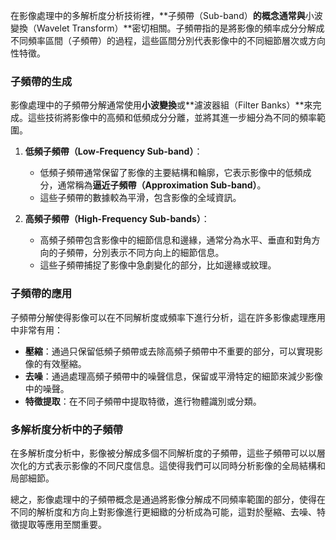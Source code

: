 在影像處理中的多解析度分析技術裡，**子頻帶（Sub-band）**的概念通常與**小波變換（Wavelet Transform）**密切相關。子頻帶指的是將影像的頻率成分分解成不同頻率區間（子頻帶）的過程，這些區間分別代表影像中的不同細節層次或方向性特徵。

### 子頻帶的生成
影像處理中的子頻帶分解通常使用**小波變換**或**濾波器組（Filter Banks）**來完成。這些技術將影像中的高頻和低頻成分分離，並將其進一步細分為不同的頻率範圍。

1. **低頻子頻帶（Low-Frequency Sub-band）**：
   - 低頻子頻帶通常保留了影像的主要結構和輪廓，它表示影像中的低頻成分，通常稱為**逼近子頻帶（Approximation Sub-band）**。
   - 這些子頻帶的數據較為平滑，包含影像的全域資訊。

2. **高頻子頻帶（High-Frequency Sub-bands）**：
   - 高頻子頻帶包含影像中的細節信息和邊緣，通常分為水平、垂直和對角方向的子頻帶，分別表示不同方向上的細節信息。
   - 這些子頻帶捕捉了影像中急劇變化的部分，比如邊緣或紋理。

### 子頻帶的應用
子頻帶分解使得影像可以在不同解析度或頻率下進行分析，這在許多影像處理應用中非常有用：

- **壓縮**：通過只保留低頻子頻帶或去除高頻子頻帶中不重要的部分，可以實現影像的有效壓縮。
- **去噪**：通過處理高頻子頻帶中的噪聲信息，保留或平滑特定的細節來減少影像中的噪聲。
- **特徵提取**：在不同子頻帶中提取特徵，進行物體識別或分類。

### 多解析度分析中的子頻帶
在多解析度分析中，影像被分解成多個不同解析度的子頻帶，這些子頻帶可以以層次化的方式表示影像的不同尺度信息。這使得我們可以同時分析影像的全局結構和局部細節。

總之，影像處理中的子頻帶概念是通過將影像分解成不同頻率範圍的部分，使得在不同的解析度和方向上對影像進行更細緻的分析成為可能，這對於壓縮、去噪、特徵提取等應用至關重要。